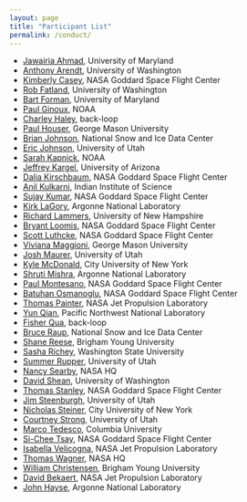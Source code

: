 ```yaml
---
layout: page
title: "Participant List"
permalink: /conduct/
---
```


* [Jawairia Ahmad](mailto:jahmad@umd.edu), University of Maryland
* [Anthony Arendt](mailto:arendta@uw.edu), University of Washington
* [Kimberly Casey](mailto:Kimberly.a.casey@nasa.gov), NASA Goddard Space Flight Center
* [Rob Fatland](mailto:rob5@uw.edu), University of Washington
* [Bart Forman](mailto:baforman@umd.edu), University of Maryland
* [Paul Ginoux](mailto:paul.ginoux@noaa.gov), NOAA
* [Charley Haley](mailto:charley@back-loop.com), back-loop
* [Paul Houser](mailto:phouser@gmu.edu), George Mason University
* [Brian  Johnson](mailto:brian.johnson@nsidc.org), National Snow and Ice Data Center
* [Eric Johnson](mailto:ericscottjohnson1@gmail.com), University of Utah
* [Sarah Kapnick](mailto:sarah.kapnick@noaa.gov), NOAA
* [Jeffrey Kargel](mailto:jeffreyskargel@hotmail.com), University of Arizona
* [Dalia Kirschbaum](mailto:dalia.b.kirschbaum@nasa.gov), NASA Goddard Space Flight Center
* [Anil Kulkarni](mailto:anilkulkarni@caos.iisc.ernet.in), Indian Institute of Science
* [Sujay Kumar](mailto:sujay.v.kumar@nasa.gov), NASA Goddard Space Flight Center
* [Kirk LaGory](mailto:lagory@anl.gov), Argonne National Laboratory
* [Richard Lammers](mailto:Richard.Lammers@unh.edu), University of New Hampshire
* [Bryant Loomis](mailto:bryant.d.loomis@nasa.gov), NASA Goddard Space Flight Center
* [Scott Luthcke](mailto:scott.b.luthcke@nasa.gov), NASA Goddard Space Flight Center
* [Viviana Maggioni](mailto:vmaggion@gmu.edu), George Mason University
* [Josh Maurer](mailto:josh3996@gmail.com), University of Utah
* [Kyle McDonald](mailto:kmcdonald2@ccny.cuny.edu), City University of New York
* [Shruti Mishra](mailto:mishra@anl.gov), Argonne National Laboratory
* [Paul Montesano](mailto:paul.m.montesano@nasa.gov), NASA Goddard Space Flight Center
* [Batuhan Osmanoglu](mailto:batuhan.osmanoglu@nasa.gov), NASA Goddard Space Flight Center
* [Thomas Painter](mailto:thomas.painter@jpl.nasa.gov), NASA Jet Propulsion Laboratory
* [Yun Qian](mailto:yun.qian@pnnl.gov), Pacific Northwest National Laboratory
* [Fisher Qua](mailto:fisher@back-loop.com), back-loop
* [Bruce Raup](mailto:braup@nsidc.org), National Snow and Ice Data Center
* [Shane Reese](mailto:reese@stat.byu.edu), Brigham Young University
* [Sasha Richey](mailto:sasha.richey@wsu.edu), Washington State University
* [Summer Rupper](mailto:summer.rupper@geog.utah.edu), University of Utah
* [Nancy Searby](mailto:nancy.d.searby@nasa.gov), NASA HQ
* [David Shean](mailto:dshean@uw.edu), University of Washington
* [Thomas Stanley](mailto:thomas.a.stanley@nasa.gov), NASA Goddard Space Flight Center
* [Jim Steenburgh](mailto:jim.steenburgh@utah.edu), University of Utah
* [Nicholas Steiner](mailto:nsteiner@ccny.cuny.edu), City University of New York
* [Courtney Strong](mailto:court.strong@utah.edu), University of Utah
* [Marco Tedesco](mailto:mtedesco@ldeo.columbia.edu), Columbia University
* [Si-Chee Tsay](mailto:si-chee.tsay@nasa.gov), NASA Goddard Space Flight Center
* [Isabella Velicogna](mailto:isabella@uci.edu), NASA Jet Propulsion Laboratory
* [Thomas Wagner](mailto:thomas.wagner@nasa.gov), NASA HQ
* [William Christensen](mailto:william@stat.byu.edu), Brigham Young University
* [David Bekaert](mailto:david.bekaert@jpl.nasa.gov), NASA Jet Propulsion Laboratory
* [John Hayse](mailto:hayse@anl.gov), Argonne National Laboratory

